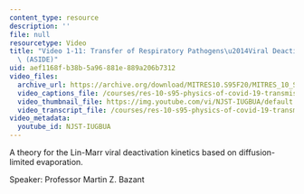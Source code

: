 ```yaml
---
content_type: resource
description: ''
file: null
resourcetype: Video
title: "Video 1-11: Transfer of Respiratory Pathogens\u2014Viral Deactivation in Aerosols\
  \ (ASIDE)"
uid: aef1168f-b38b-5a96-881e-889a206b7312
video_files:
  archive_url: https://archive.org/download/MITRES10.S95F20/MITRES_10_S95F20_0111_300k.mp4
  video_captions_file: /courses/res-10-s95-physics-of-covid-19-transmission-fall-2020/5d41129d069b5525b8dc63f1bd966c76_NJST-IUGBUA.vtt
  video_thumbnail_file: https://img.youtube.com/vi/NJST-IUGBUA/default.jpg
  video_transcript_file: /courses/res-10-s95-physics-of-covid-19-transmission-fall-2020/1af377ca0e272f626bd01ced77d0cf04_NJST-IUGBUA.pdf
video_metadata:
  youtube_id: NJST-IUGBUA
---
```


A theory for the Lin-Marr viral deactivation kinetics based on diffusion-limited evaporation.

Speaker: Professor Martin Z. Bazant